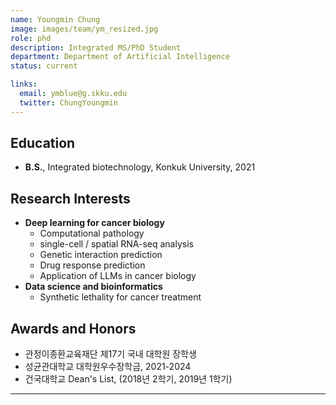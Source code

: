 ```yaml
---
name: Youngmin Chung
image: images/team/ym_resized.jpg
role: phd
description: Integrated MS/PhD Student
department: Department of Artificial Intelligence
status: current

links:
  email: ymblue@g.skku.edu
  twitter: ChungYoungmin
---
```



## **Education**

* **B.S.**, Integrated biotechnology, Konkuk University, 2021

## **Research Interests**

* **Deep learning for cancer biology**
  - Computational pathology
  - single-cell / spatial RNA-seq analysis
  - Genetic interaction prediction
  - Drug response prediction
  - Application of LLMs in cancer biology
* **Data science and bioinformatics**
  - Synthetic lethality for cancer treatment

## **Awards and Honors**

* 관정이종환교육재단 제17기 국내 대학원 장학생
* 성균관대학교 대학원우수장학금, 2021-2024
* 건국대학교 Dean's List, (2018년 2학기, 2019년 1학기)

---


